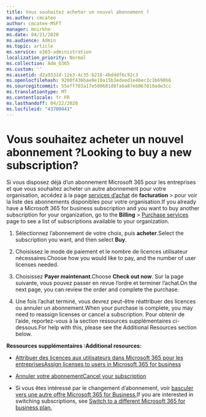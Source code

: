 ```yaml
---
title: Vous souhaitez acheter un nouvel abonnement ?
ms.author: cmcatee
author: cmcatee-MSFT
manager: mnirkhe
ms.date: 04/21/2020
ms.audience: Admin
ms.topic: article
ms.service: o365-administration
localization_priority: Normal
ms.collection: Adm_O365
ms.custom: ''
ms.assetid: d2a9331d-12e3-4c35-b216-4bdddf6c92c3
ms.openlocfilehash: 9200f436bae0e10a15b3edeed1e4bec3c1b698b6
ms.sourcegitcommit: 55eff703a17e500681d8fa6a87eb067019ade3cc
ms.translationtype: MT
ms.contentlocale: fr-FR
ms.lasthandoff: 04/22/2020
ms.locfileid: "43709441"
---
```

# <a name="looking-to-buy-a-new-subscription"></a><span data-ttu-id="0c1a9-102">Vous souhaitez acheter un nouvel abonnement ?</span><span class="sxs-lookup"><span data-stu-id="0c1a9-102">Looking to buy a new subscription?</span></span>

<span data-ttu-id="0c1a9-103">Si vous disposez déjà d’un abonnement Microsoft 365 pour les entreprises et que vous souhaitez acheter un autre abonnement pour votre organisation, accédez à la page [services d’achat](https://go.microsoft.com/fwlink/p/?linkid=868433) de **facturation** \> pour voir la liste des abonnements disponibles pour votre organisation.</span><span class="sxs-lookup"><span data-stu-id="0c1a9-103">If you already have a Microsoft 365 for business subscription and you want to buy another subscription for your organization, go to the **Billing** \> [Purchase services](https://go.microsoft.com/fwlink/p/?linkid=868433) page to see a list of subscriptions available to your organization.</span></span>
 
1. <span data-ttu-id="0c1a9-104">Sélectionnez l’abonnement de votre choix, puis **acheter**.</span><span class="sxs-lookup"><span data-stu-id="0c1a9-104">Select the subscription you want, and then select **Buy**.</span></span>

2. <span data-ttu-id="0c1a9-105">Choisissez le mode de paiement et le nombre de licences utilisateur nécessaires.</span><span class="sxs-lookup"><span data-stu-id="0c1a9-105">Choose how you would like to pay, and the number of user licenses needed.</span></span>

3. <span data-ttu-id="0c1a9-106">Choisissez **Payer maintenant**.</span><span class="sxs-lookup"><span data-stu-id="0c1a9-106">Choose **Check out now**.</span></span> <span data-ttu-id="0c1a9-107">Sur la page suivante, vous pouvez passer en revue l’ordre et terminer l’achat.</span><span class="sxs-lookup"><span data-stu-id="0c1a9-107">On the next page, you can review the order and complete the purchase.</span></span>

4. <span data-ttu-id="0c1a9-108">Une fois l’achat terminé, vous devrez peut-être réattribuer des licences ou annuler un abonnement.</span><span class="sxs-lookup"><span data-stu-id="0c1a9-108">When your purchase is complete, you may need to reassign licenses or cancel a subscription.</span></span> <span data-ttu-id="0c1a9-109">Pour obtenir de l’aide, reportez-vous à la section ressources supplémentaires ci-dessous.</span><span class="sxs-lookup"><span data-stu-id="0c1a9-109">For help with this, please see the Additional Resources section below.</span></span>

 <span data-ttu-id="0c1a9-110">**Ressources supplémentaires :**</span><span class="sxs-lookup"><span data-stu-id="0c1a9-110">**Additional resources:**</span></span>
  
- [<span data-ttu-id="0c1a9-111">Attribuer des licences aux utilisateurs dans Microsoft 365 pour les entreprises</span><span class="sxs-lookup"><span data-stu-id="0c1a9-111">Assign licenses to users in Microsoft 365 for business</span></span>](https://docs.microsoft.com/office365/admin/subscriptions-and-billing/assign-licenses-to-users)
    
- [<span data-ttu-id="0c1a9-112">Annuler votre abonnement</span><span class="sxs-lookup"><span data-stu-id="0c1a9-112">Cancel your subscription</span></span>](https://docs.microsoft.com/office365/admin/subscriptions-and-billing/cancel-your-subscription)
    
- <span data-ttu-id="0c1a9-113">Si vous êtes intéressé par le changement d’abonnement, voir [basculer vers une autre offre Microsoft 365 for Business.](https://docs.microsoft.com/office365/admin/subscriptions-and-billing/switch-to-a-different-plan)</span><span class="sxs-lookup"><span data-stu-id="0c1a9-113">If you are interested in switching subscriptions, see [Switch to a different Microsoft 365 for business plan.](https://docs.microsoft.com/office365/admin/subscriptions-and-billing/switch-to-a-different-plan)</span></span>